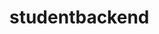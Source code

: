 # studentbackend  
         
     
            
                                                                 
